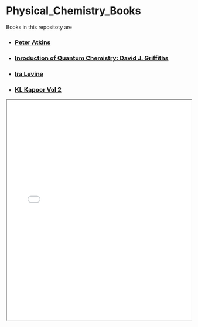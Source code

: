 # Physical_Chemistry_Books
Books in this repositoty are
- ### [Peter Atkins](<Atkins_Physical Chemistry 8th Edition.pdf>)
- ### [Inroduction of Quantum Chemistry: David J. Griffiths](griffiths_quantum_mechanics_2nd_edition.pdf)
- ### [Ira Levine](<Physical Chemistry 6e by Ira N. Levine.pdf>)
- ### [KL Kapoor Vol 2](<K.L.Kapoor Physical Chemistry Volume-2.pdf>)


<iframe src="<Atkins_Physical Chemistry 8th Edition.pdf>" width="100%" height="600"></iframe>
